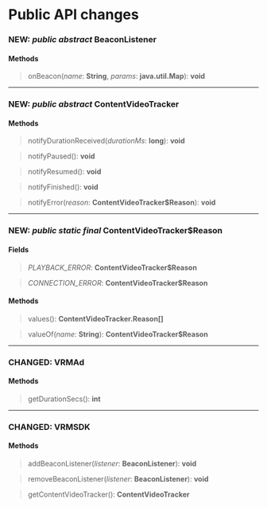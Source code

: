 # Public API changes
### NEW: *public* *abstract* BeaconListener

#### Methods


> onBeacon(*name*: **String**, *params*: **java.util.Map**): **void**


-----

### NEW: *public* *abstract* ContentVideoTracker

#### Methods


> notifyDurationReceived(*durationMs*: **long**): **void**

> notifyPaused(): **void**

> notifyResumed(): **void**

> notifyFinished(): **void**

> notifyError(*reason*: **ContentVideoTracker$Reason**): **void**


-----

### NEW: *public* *static* *final* ContentVideoTracker$Reason
#### Fields


> *PLAYBACK_ERROR*: **ContentVideoTracker$Reason**

> *CONNECTION_ERROR*: **ContentVideoTracker$Reason**


#### Methods


> values(): **ContentVideoTracker.Reason[]**

> valueOf(*name*: **String**): **ContentVideoTracker$Reason**


-----

### CHANGED:  VRMAd

#### Methods


> getDurationSecs(): **int**


-----

### CHANGED:  VRMSDK

#### Methods


> addBeaconListener(*listener*: **BeaconListener**): **void**

> removeBeaconListener(*listener*: **BeaconListener**): **void**

> getContentVideoTracker(): **ContentVideoTracker**

